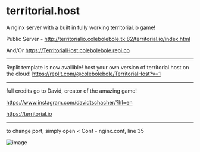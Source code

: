 # territorial.host
A nginx server with a built in fully working territorial.io game!

Public Server - http://territorialio.colebolebole.tk:82/territorial.io/index.html

And/Or https://TerritorialHost.colebolebole.repl.co

---
Replit template is now availible! host your own version of territorial.host on the cloud!
https://replit.com/@colebolebole/TerritorialHost?v=1

---
full credits go to David, creator of the amazing game! 

https://www.instagram.com/davidtschacher/?hl=en

https://territorial.io

---
to change port, simply open < Conf - nginx.conf, line 35

![image](https://user-images.githubusercontent.com/88512222/215025420-386063df-a821-481d-aa25-774b891be2be.png)


